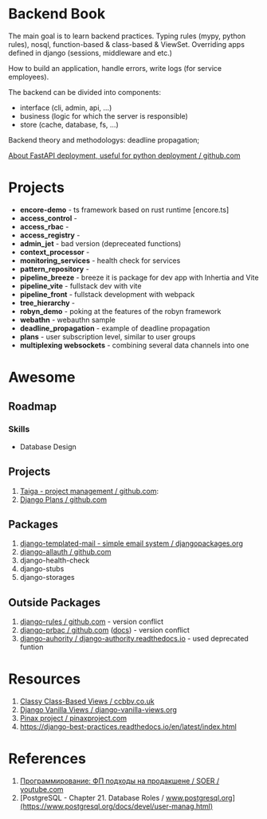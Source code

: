 # Backend Book

The main goal is to learn backend practices. Typing rules (mypy, python rules), nosql, function-based & class-based & ViewSet. Overriding apps defined in django (sessions, middleware and etc.)

How to build an application, handle errors, write logs (for service employees).

The backend can be divided into components:

- interface (cli, admin, api, ...)
- business (logic for which the server is responsible)
- store (cache, database, fs, ...)

Backend theory and methodologys: deadline propagation;

[About FastAPI deployment, useful for python deployment / github.com](https://github.com/zhanymkanov/fastapi-best-practices)


# Projects

- **encore-demo** - ts framework based on rust runtime [encore.ts] 
- **access_control** -
- **access_rbac** -
- **access_registry** -
- **admin_jet** - bad version (depreceated functions)
- **context_processor** -
- **monitoring_services** - health check for services
- **pattern_repository** -
- **pipeline_breeze** - breeze it is package for dev app with Inhertia and Vite
- **pipeline_vite** - fullstack dev with vite
- **pipeline_front** - fullstack development with webpack
- **tree_hierarchy** -
- **robyn_demo** - poking at the features of the robyn framework
- **webathn** - webauthn sample
- **deadline_propagation** - example of deadline propagation
- **plans** - user subscription level, similar to user groups
- **multiplexing websockets** - combining several data channels into one

# Awesome

## Roadmap

### Skills

- Database Design

## Projects

1. [Taiga - project management / github.com](https://github.com/taigaio/taiga):
2. [Django Plans / github.com](https://github.com/django-getpaid/django-plans)

## Packages

1. [django-templated-mail - simple email system / djangopackages.org](https://djangopackages.org/packages/p/django-templated-mail/)
2. [django-allauth / github.com](https://github.com/pennersr/django-allauth)
3. django-health-check
4. django-stubs
5. django-storages

## Outside Packages

1. [django-rules / github.com](https://github.com/dfunckt/django-rules) -
   version conflict
2. [django-prbac / github.com](https://github.com/dimagi/django-prbac)
   ([docs](https://django-prbac.readthedocs.io/en/latest/)) - version conflict
3. [django-auhority / django-authority.readthedocs.io](https://django-authority.readthedocs.io/en/latest/) -
   used deprecated funtion

# Resources

1. [Classy Class-Based Views / ccbbv.co.uk](https://ccbv.co.uk/)
2. [Django Vanilla Views / django-vanilla-views.org](http://django-vanilla-views.org/)
3. [Pinax project / pinaxproject.com](https://pinaxproject.com/pinax/)
4. https://django-best-practices.readthedocs.io/en/latest/index.html

# References

1. [Программирование: ФП подходы на продакшене / SOER / youtube.com](https://www.youtube.com/watch?v=9ajlmRJwF5M)
2. [PostgreSQL - Chapter 21. Database Roles / www.postgresql.org](https://www.postgresql.org/docs/devel/user-manag.html)
